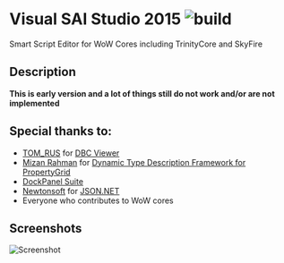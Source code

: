 # Visual SAI Studio 2015 ![build](https://travis-ci.org/BAndysc/VisualSAIStudio.svg)
Smart Script Editor for WoW Cores including TrinityCore and SkyFire

## Description
**This is early version and a lot of things still do not work and/or are not implemented**

## Special thanks to:
 - [TOM_RUS](https://github.com/tomrus88) for [DBC Viewer](https://github.com/tomrus88/dbcviewer)
 - [Mizan Rahman](http://www.codeproject.com/script/Membership/View.aspx?mid=1905946) for [Dynamic Type Description Framework for PropertyGrid](http://www.codeproject.com/Articles/415070/Dynamic-Type-Description-Framework-for-PropertyGri)
 - [DockPanel Suite](http://dockpanelsuite.com/)
 - [Newtonsoft](http://www.newtonsoft.com/json) for [JSON.NET](http://www.newtonsoft.com/json)
 - Everyone who contributes to WoW cores

## Screenshots
![Screenshot](http://i.imgur.com/4hd6AXG.png)
